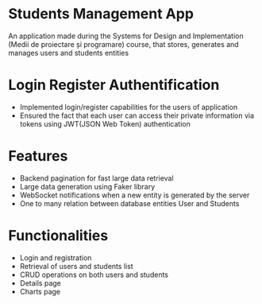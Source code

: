 # Students Management App
An application made during the Systems for Design and Implementation (Medii de proiectare și programare) course, that stores, generates and manages users and students entities

# Login Register Authentification
- Implemented login/register capabilities for the users of application
- Ensured the fact that each user can access their private information via tokens using JWT(JSON Web Token) authentication

# Features
- Backend pagination for fast large data retrieval
- Large data generation using Faker library
- WebSocket notifications when a new entity is generated by the server
- One to many relation between database entities User and Students

# Functionalities
- Login and registration
- Retrieval of users and students list
- CRUD operations on both users and students
- Details page
- Charts page
